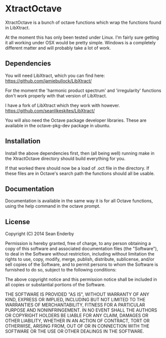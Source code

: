 # XtractOctave

XtractOctave is a bunch of octave functions which wrap the functions found in LibXtract.

At the moment this has only been tested under Linux.
I'm fairly sure getting it all working under OSX would be pretty simple.
Windows is a completely different matter and will probably take a lot of work.

## Dependencies

You will need LibXtract, which you can find here:
https://github.com/jamiebullock/LibXtract/

For the moment the 'harmonic product spectrum' and 'irregularity' functions don't work properly with that version of LibXtract. 

I have a fork of LibXtract which they work with however.
https://github.com/seanlikeskites/LibXtract/

You will also need the Octave package developer libraries. These are available in the octave-pkg-dev package in ubuntu. 

## Installation

Install the above dependencies first, then (all being well) running make in the XtractOctave directory should build everything for you.

If that worked there should now be a load of .oct file in the directory. If these files are in Octave's search path the functions should all be usable.

## Documentation

Documentation is available in the same way it is for all Octave functions, using the help command in the octave prompt.

## License 

Copyright (C) 2014 Sean Enderby

Permission is hereby granted, free of charge, to any person obtaining a copy
of this software and associated documentation files (the "Software"), to
deal in the Software without restriction, including without limitation the
rights to use, copy, modify, merge, publish, distribute, sublicense, and/or
sell copies of the Software, and to permit persons to whom the Software is
furnished to do so, subject to the following conditions:

The above copyright notice and this permission notice shall be included in
all copies or substantial portions of the Software.

THE SOFTWARE IS PROVIDED "AS IS", WITHOUT WARRANTY OF ANY KIND, EXPRESS OR
IMPLIED, INCLUDING BUT NOT LIMITED TO THE WARRANTIES OF MERCHANTABILITY,
FITNESS FOR A PARTICULAR PURPOSE AND NONINFRINGEMENT. IN NO EVENT SHALL THE
AUTHORS OR COPYRIGHT HOLDERS BE LIABLE FOR ANY CLAIM, DAMAGES OR OTHER
LIABILITY, WHETHER IN AN ACTION OF CONTRACT, TORT OR OTHERWISE, ARISING
FROM, OUT OF OR IN CONNECTION WITH THE SOFTWARE OR THE USE OR OTHER DEALINGS
IN THE SOFTWARE.

